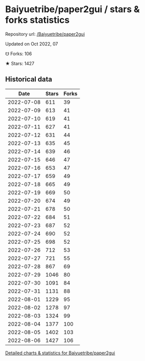 # Baiyuetribe/paper2gui / stars & forks statistics

Repository url: [/Baiyuetribe/paper2gui](https://github.com/Baiyuetribe/paper2gui)

Updated on Oct 2022, 07

☋ Forks: 106

★ Stars: 1427

## Historical data
| Date | Stars | Forks |
|------|-------|-------|
| 2022-07-08 | 611 | 39 | 
| 2022-07-09 | 613 | 41 | 
| 2022-07-10 | 619 | 41 | 
| 2022-07-11 | 627 | 41 | 
| 2022-07-12 | 631 | 44 | 
| 2022-07-13 | 635 | 45 | 
| 2022-07-14 | 639 | 46 | 
| 2022-07-15 | 646 | 47 | 
| 2022-07-16 | 653 | 47 | 
| 2022-07-17 | 659 | 49 | 
| 2022-07-18 | 665 | 49 | 
| 2022-07-19 | 669 | 50 | 
| 2022-07-20 | 674 | 49 | 
| 2022-07-21 | 678 | 50 | 
| 2022-07-22 | 684 | 51 | 
| 2022-07-23 | 687 | 52 | 
| 2022-07-24 | 690 | 52 | 
| 2022-07-25 | 698 | 52 | 
| 2022-07-26 | 712 | 53 | 
| 2022-07-27 | 721 | 55 | 
| 2022-07-28 | 867 | 69 | 
| 2022-07-29 | 1046 | 80 | 
| 2022-07-30 | 1091 | 84 | 
| 2022-07-31 | 1131 | 88 | 
| 2022-08-01 | 1229 | 95 | 
| 2022-08-02 | 1278 | 97 | 
| 2022-08-03 | 1324 | 99 | 
| 2022-08-04 | 1377 | 100 | 
| 2022-08-05 | 1402 | 103 | 
| 2022-08-06 | 1427 | 106 | 


[Detailed charts & statistics for Baiyuetribe/paper2gui](https://reviewgithub.com/rep/Baiyuetribe/paper2gui)
